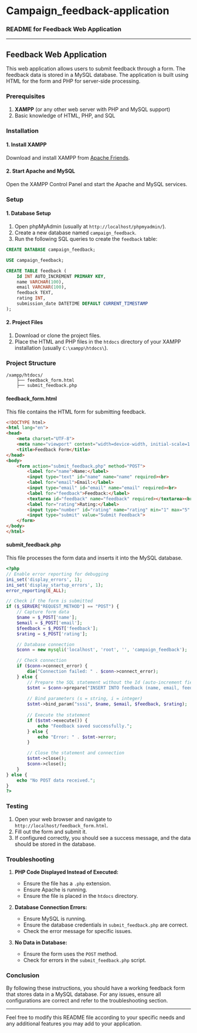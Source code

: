# Campaign_feedback-application
### README for Feedback Web Application

---

## Feedback Web Application

This web application allows users to submit feedback through a form. The feedback data is stored in a MySQL database. The application is built using HTML for the form and PHP for server-side processing.

### Prerequisites

1. **XAMPP** (or any other web server with PHP and MySQL support)
2. Basic knowledge of HTML, PHP, and SQL

### Installation

#### 1. Install XAMPP

Download and install XAMPP from [Apache Friends](https://www.apachefriends.org/index.html).

#### 2. Start Apache and MySQL

Open the XAMPP Control Panel and start the Apache and MySQL services.

### Setup

#### 1. Database Setup

1. Open phpMyAdmin (usually at `http://localhost/phpmyadmin/`).
2. Create a new database named `campaign_feedback`.
3. Run the following SQL queries to create the `feedback` table:

```sql
CREATE DATABASE campaign_feedback;

USE campaign_feedback;

CREATE TABLE feedback (
    Id INT AUTO_INCREMENT PRIMARY KEY,
    name VARCHAR(100),
    email VARCHAR(100),
    feedback TEXT,
    rating INT,
    submission_date DATETIME DEFAULT CURRENT_TIMESTAMP
);
```

#### 2. Project Files

1. Download or clone the project files.
2. Place the HTML and PHP files in the `htdocs` directory of your XAMPP installation (usually `C:\xampp\htdocs\`).

### Project Structure

```
/xampp/htdocs/
    ├── feedback_form.html
    ├── submit_feedback.php
```

#### feedback_form.html

This file contains the HTML form for submitting feedback.

```html
<!DOCTYPE html>
<html lang="en">
<head>
    <meta charset="UTF-8">
    <meta name="viewport" content="width=device-width, initial-scale=1.0">
    <title>Feedback Form</title>
</head>
<body>
    <form action="submit_feedback.php" method="POST">
        <label for="name">Name:</label>
        <input type="text" id="name" name="name" required><br>
        <label for="email">Email:</label>
        <input type="email" id="email" name="email" required><br>
        <label for="feedback">Feedback:</label>
        <textarea id="feedback" name="feedback" required></textarea><br>
        <label for="rating">Rating:</label>
        <input type="number" id="rating" name="rating" min="1" max="5" required><br>
        <input type="submit" value="Submit Feedback">
    </form>
</body>
</html>
```

#### submit_feedback.php

This file processes the form data and inserts it into the MySQL database.

```php
<?php
// Enable error reporting for debugging
ini_set('display_errors', 1);
ini_set('display_startup_errors', 1);
error_reporting(E_ALL);

// Check if the form is submitted
if ($_SERVER["REQUEST_METHOD"] == "POST") {
    // Capture form data
    $name = $_POST['name'];
    $email = $_POST['email'];
    $feedback = $_POST['feedback'];
    $rating = $_POST['rating'];

    // Database connection
    $conn = new mysqli('localhost', 'root', '', 'campaign_feedback');

    // Check connection
    if ($conn->connect_error) {
        die("Connection failed: " . $conn->connect_error);
    } else {
        // Prepare the SQL statement without the Id (auto-increment field)
        $stmt = $conn->prepare("INSERT INTO feedback (name, email, feedback, rating, submission_date) VALUES (?, ?, ?, ?, NOW())");
        
        // Bind parameters (s = string, i = integer)
        $stmt->bind_param("sssi", $name, $email, $feedback, $rating);
        
        // Execute the statement
        if ($stmt->execute()) {
            echo "Feedback saved successfully.";
        } else {
            echo "Error: " . $stmt->error;
        }

        // Close the statement and connection
        $stmt->close();
        $conn->close();
    }
} else {
    echo "No POST data received.";
}
?>
```

### Testing

1. Open your web browser and navigate to `http://localhost/feedback_form.html`.
2. Fill out the form and submit it.
3. If configured correctly, you should see a success message, and the data should be stored in the database.

### Troubleshooting

1. **PHP Code Displayed Instead of Executed:**
   - Ensure the file has a `.php` extension.
   - Ensure Apache is running.
   - Ensure the file is placed in the `htdocs` directory.

2. **Database Connection Errors:**
   - Ensure MySQL is running.
   - Ensure the database credentials in `submit_feedback.php` are correct.
   - Check the error message for specific issues.

3. **No Data in Database:**
   - Ensure the form uses the `POST` method.
   - Check for errors in the `submit_feedback.php` script.

### Conclusion

By following these instructions, you should have a working feedback form that stores data in a MySQL database. For any issues, ensure all configurations are correct and refer to the troubleshooting section.

---

Feel free to modify this README file according to your specific needs and any additional features you may add to your application.
